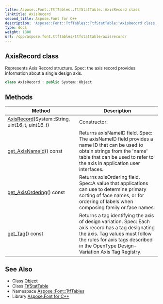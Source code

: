 ```yaml
---
title: Aspose::Font::TtfTables::TtfStatTable::AxisRecord class
linktitle: AxisRecord
second_title: Aspose.Font for C++
description: 'Aspose::Font::TtfTables::TtfStatTable::AxisRecord class. Represents Axis Record structure. Spec: the axis record provides information about a single design axis in C++.'
type: docs
weight: 1300
url: /cpp/aspose.font.ttftables/ttfstattable/axisrecord/
---
```

## AxisRecord class


Represents Axis Record structure. Spec: the axis record provides information about a single design axis.

```cpp
class AxisRecord : public System::Object
```

## Methods

| Method | Description |
| --- | --- |
| [AxisRecord](./axisrecord/)(System::String, uint16_t, uint16_t) | Constructor. |
| [get_AxisNameId](./get_axisnameid/)() const | Returns axisNameID field. Spec: The axisNameID field provides a name ID that can be used to obtain strings from the 'name' table that can be used to refer to the axis in application user interfaces. |
| [get_AxisOrdering](./get_axisordering/)() const | Returns axisOrdering field. Spec:A value that applications can use to determine primary sorting of face names, or for ordering of labels when composing family or face names. |
| [get_Tag](./get_tag/)() const | Returns a tag identifying the axis of design variation. Spec: Each axis record has a tag designating the axis. Tag values must follow the rules for axis tags described in the OpenType Design-Variation Axis Tag Registry. |
## See Also

* Class [Object](../../../system/object/)
* Class [TtfStatTable](../)
* Namespace [Aspose::Font::TtfTables](../../)
* Library [Aspose.Font for C++](../../../)
